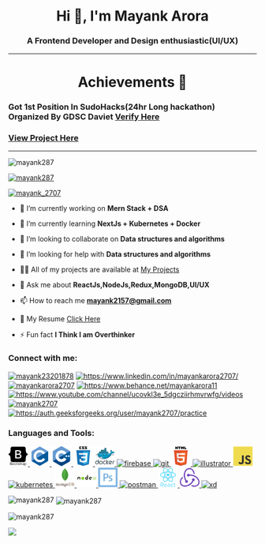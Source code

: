 <h1 align="center">Hi 👋, I'm Mayank Arora</h1>
<h3 align="center">A Frontend Developer and Design enthusiastic(UI/UX)</h3>




<hr>
<h1 align="center">Achievements 🏅</h1>


<h3>Got 1st Position In SudoHacks(24hr Long hackathon) Organized By GDSC Daviet <a href = "https://www.linkedin.com/feed/update/urn:li:activity:6932636904819425281/" target = "_blank">Verify Here</a>  </h3> 
<h3> <a href = "https://github.com/mayank287/SudoHacks_Project_Final_version_TeamJS">View Project Here </a> </h3>
<hr>


<p align="left"> <img src="https://komarev.com/ghpvc/?username=mayank287&label=Profile%20views&color=0e75b6&style=flat" alt="mayank287" /> </p>

<p align="left"> <a href="https://github.com/ryo-ma/github-profile-trophy"><img src="https://github-profile-trophy.vercel.app/?username=mayank287" alt="mayank287" /></a> </p>

<p align="left"> <a href="https://twitter.com/mayank_2707" target="_blank"><img src="https://img.shields.io/twitter/follow/mayank_2707?logo=twitter&style=for-the-badge" alt="mayank_2707" /></a> </p>

- 🔭 I’m currently working on **Mern Stack + DSA**

- 🌱 I’m currently learning **NextJs + Kubernetes + Docker**

- 👯 I’m looking to collaborate on **Data structures and algorithms**

- 🤝 I’m looking for help with **Data structures and algorithms**

- 👨‍💻 All of my projects are available at <a href  = "https://drive.google.com/file/d/1j7gvhOoMmdb-E1_F8ctHStFQ1VBpN_jD/view" target = "blank">My Projects</a>

- 💬 Ask me about **ReactJs,NodeJs,Redux,MongoDB,UI/UX**

- 📫 How to reach me **mayank2157@gmail.com**

- 📄 My Resume <a href = "https://drive.google.com/file/d/1j7gvhOoMmdb-E1_F8ctHStFQ1VBpN_jD/view" target = "blank">Click Here </a>

- ⚡ Fun fact **I Think I am Overthinker**

<h3 align="left">Connect with me:</h3>

<p align="left">
<a href="https://twitter.com/mayank_2707" target="blank"><img align="center" src="https://raw.githubusercontent.com/rahuldkjain/github-profile-readme-generator/master/src/images/icons/Social/twitter.svg" alt="mayank23201878" height="30" width="40" /></a>
<a href="https://www.linkedin.com/in/mayankarora2707/" target="blank"><img align="center" src="https://raw.githubusercontent.com/rahuldkjain/github-profile-readme-generator/master/src/images/icons/Social/linked-in-alt.svg" alt="https://www.linkedin.com/in/mayankarora2707/" height="30" width="40" /></a>
<a href="https://instagram.com/mayankarora2707" target="blank"><img align="center" src="https://raw.githubusercontent.com/rahuldkjain/github-profile-readme-generator/master/src/images/icons/Social/instagram.svg" alt="mayankarora2707" height="30" width="40" /></a>
<a href="https://www.behance.net/mayankarora11" target="blank"><img align="center" src="https://raw.githubusercontent.com/rahuldkjain/github-profile-readme-generator/master/src/images/icons/Social/behance.svg" alt="https://www.behance.net/mayankarora11" height="30" width="40" /></a>
<a href="https://www.youtube.com/channel/UCovKL3e_5DGcZiIrhMVrwfg/videos" target="blank"><img align="center" src="https://raw.githubusercontent.com/rahuldkjain/github-profile-readme-generator/master/src/images/icons/Social/youtube.svg" alt="https://www.youtube.com/channel/ucovkl3e_5dgcziirhmvrwfg/videos" height="30" width="40" /></a>
<a href="https://codeforces.com/profile/mayank2707" target="blank"><img align="center" src="https://raw.githubusercontent.com/rahuldkjain/github-profile-readme-generator/master/src/images/icons/Social/codeforces.svg" alt="mayank2707" height="30" width="40" /></a>
<a href="https://auth.geeksforgeeks.org/user/mayank2707" target="blank"><img align="center" src="https://raw.githubusercontent.com/rahuldkjain/github-profile-readme-generator/master/src/images/icons/Social/geeks-for-geeks.svg" alt="https://auth.geeksforgeeks.org/user/mayank2707/practice" height="30" width="40" /></a>

</p>

<h3 align="left">Languages and Tools:</h3>
<p align="left"> <a href="https://getbootstrap.com" target="_blank" rel="noreferrer"> <img src="https://raw.githubusercontent.com/devicons/devicon/master/icons/bootstrap/bootstrap-plain-wordmark.svg" alt="bootstrap" width="40" height="40"/> </a> <a href="https://www.cprogramming.com/" target="_blank" rel="noreferrer"> <img src="https://raw.githubusercontent.com/devicons/devicon/master/icons/c/c-original.svg" alt="c" width="40" height="40"/> </a> <a href="https://www.w3schools.com/cpp/" target="_blank" rel="noreferrer"> <img src="https://raw.githubusercontent.com/devicons/devicon/master/icons/cplusplus/cplusplus-original.svg" alt="cplusplus" width="40" height="40"/> </a> <a href="https://www.w3schools.com/css/" target="_blank" rel="noreferrer"> <img src="https://raw.githubusercontent.com/devicons/devicon/master/icons/css3/css3-original-wordmark.svg" alt="css3" width="40" height="40"/> </a> <a href="https://www.docker.com/" target="_blank" rel="noreferrer"> <img src="https://raw.githubusercontent.com/devicons/devicon/master/icons/docker/docker-original-wordmark.svg" alt="docker" width="40" height="40"/> </a> <a href="https://firebase.google.com/" target="_blank" rel="noreferrer"> <img src="https://www.vectorlogo.zone/logos/firebase/firebase-icon.svg" alt="firebase" width="40" height="40"/> </a> <a href="https://git-scm.com/" target="_blank" rel="noreferrer"> <img src="https://www.vectorlogo.zone/logos/git-scm/git-scm-icon.svg" alt="git" width="40" height="40"/> </a> <a href="https://www.w3.org/html/" target="_blank" rel="noreferrer"> <img src="https://raw.githubusercontent.com/devicons/devicon/master/icons/html5/html5-original-wordmark.svg" alt="html5" width="40" height="40"/> </a> <a href="https://www.adobe.com/in/products/illustrator.html" target="_blank" rel="noreferrer"> <img src="https://www.vectorlogo.zone/logos/adobe_illustrator/adobe_illustrator-icon.svg" alt="illustrator" width="40" height="40"/> </a> <a href="https://developer.mozilla.org/en-US/docs/Web/JavaScript" target="_blank" rel="noreferrer"> <img src="https://raw.githubusercontent.com/devicons/devicon/master/icons/javascript/javascript-original.svg" alt="javascript" width="40" height="40"/> </a> <a href="https://kubernetes.io" target="_blank" rel="noreferrer"> <img src="https://www.vectorlogo.zone/logos/kubernetes/kubernetes-icon.svg" alt="kubernetes" width="40" height="40"/> </a> <a href="https://www.mongodb.com/" target="_blank" rel="noreferrer"> <img src="https://raw.githubusercontent.com/devicons/devicon/master/icons/mongodb/mongodb-original-wordmark.svg" alt="mongodb" width="40" height="40"/> </a> <a href="https://nodejs.org" target="_blank" rel="noreferrer"> <img src="https://raw.githubusercontent.com/devicons/devicon/master/icons/nodejs/nodejs-original-wordmark.svg" alt="nodejs" width="40" height="40"/> </a> <a href="https://www.photoshop.com/en" target="_blank" rel="noreferrer"> <img src="https://raw.githubusercontent.com/devicons/devicon/master/icons/photoshop/photoshop-line.svg" alt="photoshop" width="40" height="40"/> </a> <a href="https://postman.com" target="_blank" rel="noreferrer"> <img src="https://www.vectorlogo.zone/logos/getpostman/getpostman-icon.svg" alt="postman" width="40" height="40"/> </a> <a href="https://reactjs.org/" target="_blank" rel="noreferrer"> <img src="https://raw.githubusercontent.com/devicons/devicon/master/icons/react/react-original-wordmark.svg" alt="react" width="40" height="40"/> </a> <a href="https://redux.js.org" target="_blank" rel="noreferrer"> <img src="https://raw.githubusercontent.com/devicons/devicon/master/icons/redux/redux-original.svg" alt="redux" width="40" height="40"/> </a> <a href="https://www.adobe.com/products/xd.html" target="_blank" rel="noreferrer"> <img src="https://cdn.worldvectorlogo.com/logos/adobe-xd.svg" alt="xd" width="40" height="40"/> </a> </p>

<p><img align="left" src="https://github-readme-stats.vercel.app/api/top-langs?username=mayank287&show_icons=true&theme=merko&hide_border=true&locale=en&layout=compact" alt="mayank287" /></p>

<p>&nbsp;<img align="center" src="https://github-readme-stats.vercel.app/api?username=mayank287&show_icons=true&locale=en" alt="mayank287" /></p>

<p><img align="center" src="https://github-readme-streak-stats.herokuapp.com/?user=mayank287&" alt="mayank287" /></p>
<img src = "https://activity-graph.herokuapp.com/graph?username=mayank287&bg_color=ededed&color=3e55fe&line=33d912&point=852929&area=true&hide_border=true"></img>

